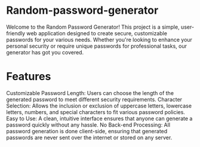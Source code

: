 # Random-password-generator
Welcome to the Random Password Generator! This project is a simple, user-friendly web application designed to create secure, customizable passwords for your various needs. Whether you're looking to enhance your personal security or require unique passwords for professional tasks, our generator has got you covered.

# Features
Customizable Password Length: Users can choose the length of the generated password to meet different security requirements.
Character Selection: Allows the inclusion or exclusion of uppercase letters, lowercase letters, numbers, and special characters to fit various password policies.
Easy to Use: A clean, intuitive interface ensures that anyone can generate a password quickly without any hassle.
No Back-end Processing: All password generation is done client-side, ensuring that generated passwords are never sent over the internet or stored on any server.



